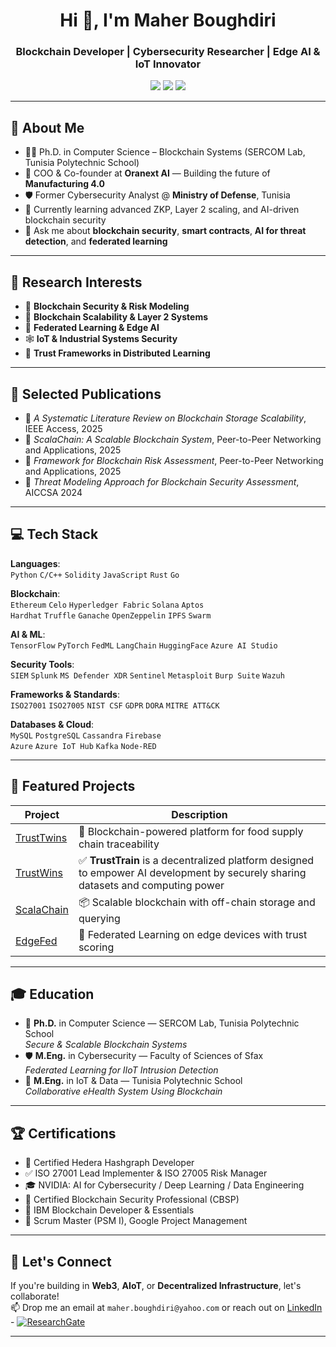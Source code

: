 <h1 align="center">Hi 👋, I'm Maher Boughdiri</h1>
<h3 align="center">Blockchain Developer | Cybersecurity Researcher | Edge AI & IoT Innovator</h3>

<p align="center">
  <a href="mailto:maher.boughdiri@yahoo.com"><img src="https://img.shields.io/badge/email-%23D14836.svg?style=for-the-badge&logo=gmail&logoColor=white" /></a>
  <a href="https://www.linkedin.com/in/maherboughdiri"><img src="https://img.shields.io/badge/linkedin-%230077B5.svg?style=for-the-badge&logo=linkedin&logoColor=white" /></a>
  <a href="https://github.com/Maherboug"><img src="https://img.shields.io/github/followers/Maherboug?label=Follow&style=for-the-badge" /></a>
</p>

---

## 🧠 About Me

- 👨‍🎓 Ph.D. in Computer Science – Blockchain Systems (SERCOM Lab, Tunisia Polytechnic School)
- 💼 COO & Co-founder at **Oranext AI** — Building the future of **Manufacturing 4.0**
- 🛡️ Former Cybersecurity Analyst @ **Ministry of Defense**, Tunisia
- 🌱 Currently learning advanced ZKP, Layer 2 scaling, and AI-driven blockchain security
- 💬 Ask me about **blockchain security**, **smart contracts**, **AI for threat detection**, and **federated learning**

---

## 🚀 Research Interests

- 🔐 **Blockchain Security & Risk Modeling**
- 🔗 **Blockchain Scalability & Layer 2 Systems**
- 🧠 **Federated Learning & Edge AI**
- 🕸️ **IoT & Industrial Systems Security**
- 🌱 **Trust Frameworks in Distributed Learning**

---

## 🔬 Selected Publications

- 📄 *A Systematic Literature Review on Blockchain Storage Scalability*, IEEE Access, 2025  
- 📄 *ScalaChain: A Scalable Blockchain System*, Peer-to-Peer Networking and Applications, 2025  
- 📄 *Framework for Blockchain Risk Assessment*, Peer-to-Peer Networking and Applications, 2025  
- 📄 *Threat Modeling Approach for Blockchain Security Assessment*, AICCSA 2024

---

## 💻 Tech Stack

**Languages**:  
`Python` `C/C++` `Solidity` `JavaScript` `Rust` `Go`

**Blockchain**:  
`Ethereum` `Celo` `Hyperledger Fabric` `Solana` `Aptos`  
`Hardhat` `Truffle` `Ganache` `OpenZeppelin` `IPFS` `Swarm`

**AI & ML**:  
`TensorFlow` `PyTorch` `FedML` `LangChain` `HuggingFace` `Azure AI Studio`

**Security Tools**:  
`SIEM` `Splunk` `MS Defender XDR` `Sentinel` `Metasploit` `Burp Suite` `Wazuh`

**Frameworks & Standards**:  
`ISO27001` `ISO27005` `NIST CSF` `GDPR` `DORA` `MITRE ATT&CK`

**Databases & Cloud**:  
`MySQL` `PostgreSQL` `Cassandra` `Firebase`  
`Azure` `Azure IoT Hub` `Kafka` `Node-RED`

---

## 🧩 Featured Projects

| Project | Description |
|--------|-------------|
| [TrustTwins](https://github.com/Maherboug/TrustTwins) | 🐓 Blockchain-powered platform for food supply chain traceability |
| [TrustWins](https://github.com/Maherboug/trustrain) | ✅ **TrustTrain** is a decentralized platform designed to empower AI development by securely sharing datasets and computing power|
| [ScalaChain](https://github.com/Maherboug/ScalaChain) | 📦 Scalable blockchain with off-chain storage and querying |
| [EdgeFed](https://github.com/Maherboug/EdgeFed) | 🔐 Federated Learning on edge devices with trust scoring |

---

## 🎓 Education

- 🧪 **Ph.D.** in Computer Science — SERCOM Lab, Tunisia Polytechnic School  
  *Secure & Scalable Blockchain Systems*
- 🛡️ **M.Eng.** in Cybersecurity — Faculty of Sciences of Sfax  
  *Federated Learning for IIoT Intrusion Detection*
- 📶 **M.Eng.** in IoT & Data — Tunisia Polytechnic School  
  *Collaborative eHealth System Using Blockchain*

---

## 🏆 Certifications

- 🎯 Certified Hedera Hashgraph Developer  
- ✅ ISO 27001 Lead Implementer & ISO 27005 Risk Manager  
- 🎓 NVIDIA: AI for Cybersecurity / Deep Learning / Data Engineering  
- 🔐 Certified Blockchain Security Professional (CBSP)  
- 🧰 IBM Blockchain Developer & Essentials  
- 🧠 Scrum Master (PSM I), Google Project Management

---

## 📣 Let's Connect

If you're building in **Web3**, **AIoT**, or **Decentralized Infrastructure**, let's collaborate!  
📫 Drop me an email at `maher.boughdiri@yahoo.com` or reach out on [LinkedIn](https://www.linkedin.com/in/maherboughdiri) -  [![ResearchGate](https://img.shields.io/badge/ResearchGate-Profile-00CCBB?logo=researchgate&logoColor=white)](https://www.researchgate.net/profile/Boughdiri-Maher)


---

<!--
Maherboug/Maherboug is a ✨ special ✨ repository because its `README.md` appears on your GitHub profile.
-->
